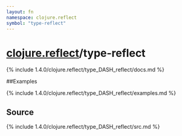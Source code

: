```yaml
---
layout: fn
namespace: clojure.reflect
symbol: "type-reflect"
---
```


# [clojure.reflect](../)/type-reflect

{% include 1.4.0/clojure.reflect/type_DASH_reflect/docs.md %}

##Examples

{% include 1.4.0/clojure.reflect/type_DASH_reflect/examples.md %}
## Source
{% include 1.4.0/clojure.reflect/type_DASH_reflect/src.md %}

